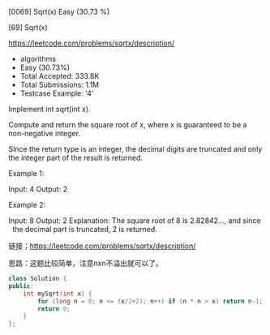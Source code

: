 [0069] Sqrt(x)                                                      Easy   (30.73 %)

<!--front-->	
[69] Sqrt(x)  

https://leetcode.com/problems/sqrtx/description/

* algorithms
* Easy (30.73%)
* Total Accepted:    333.8K
* Total Submissions: 1.1M
* Testcase Example:  '4'

Implement int sqrt(int x).

Compute and return the square root of x, where x is guaranteed to be a non-negative integer.

Since the return type is an integer, the decimal digits are truncated and only the integer part of the result is returned.

Example 1:


Input: 4
Output: 2


Example 2:


Input: 8
Output: 2
Explanation: The square root of 8 is 2.82842..., and since 
             the decimal part is truncated, 2 is returned.







<!--back-->

链接；https://leetcode.com/problems/sqrtx/description/

思路：这题比较简单，注意nxn不溢出就可以了。

```cpp
class Solution {
public:
    int mySqrt(int x) {
        for (long n = 0; n <= (x/2+2); n++) if (n * n > x) return n-1;
        return 0;
    }
};
```


